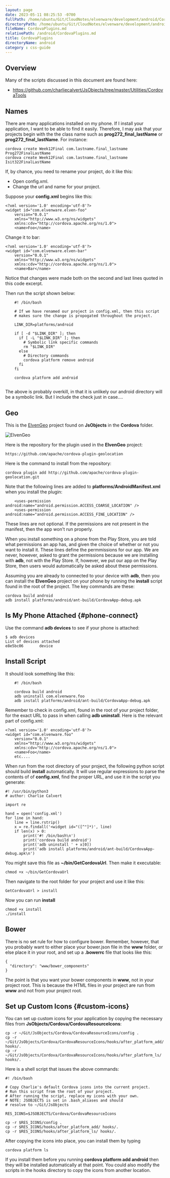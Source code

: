 ```yaml
---
layout: page
date: 2023-05-11 08:25:53 -0700
fullPath: /home/ubuntu/Git/CloudNotes/elvenware/development/android/CordovaPlugins.md
directoryPath: /home/ubuntu/Git/CloudNotes/elvenware/development/android
fileName: CordovaPlugins.md
relativePath: /android/CordovaPlugins.md
title: CordovaPlugins
directoryName: android
category : css-guide
---
```


## Overview

Many of the scripts discussed in this document are found here:

- <https://github.com/charliecalvert/JsObjects/tree/master/Utilities/CordovaTools>

## Names

There are many applications installed on my phone. If I install your application,
I want to be able to find it easily. Therefore, I may ask that your projects begin 
with the the class name such as **prog272_final_lastName** or **prog272_final_lastName**. For instance:

    cordova create Week12Final com.lastname.final_lastname Prog272FinalLastName
    cordova create Week12Final com.lastname.final_lastname Isit322FinalLastName
    
If, by chance, you need to rename your project, do it like this:

- Open config.xml. 
- Change the url and name for your project. 

Suppose your **config.xml** begins like this:

```
<?xml version='1.0' encoding='utf-8'?>
<widget id="com.elvenware.elven-foo" 
    version="0.0.1" 
    xmlns="http://www.w3.org/ns/widgets" 
    xmlns:cdv="http://cordova.apache.org/ns/1.0">
    <name>Foo</name>
```

Change it to bar:

```
<?xml version='1.0' encoding='utf-8'?>
<widget id="com.elvenware.elven-bar" 
    version="0.0.1" 
    xmlns="http://www.w3.org/ns/widgets" 
    xmlns:cdv="http://cordova.apache.org/ns/1.0">
    <name>Bar</name>
```

Notice that changes were made both on the second and last lines quoted in this code excerpt.

Then run the script shown below:

```
    #! /bin/bash
    
    # If we have renamed our project in config.xml, then this script
    # makes sure the change is propogated throughout the project.
    
    LINK_DIR=platforms/android
    
    if [ -d "$LINK_DIR" ]; then 
      if [ -L "$LINK_DIR" ]; then
        # Symbolic link specific commands
        rm "$LINK_DIR"
      else
        # Directory commands    
        cordova platform remove android
      fi
    fi
    
    cordova platform add android
    
```

The above is probably overkill, in that it is unlikely our android directory
will be a symbolic link. But I include the check just in case....

## Geo

This is the [ElvenGeo][elfGeo] project found on **JsObjects** in the **Cordova** folder.

<img class="small" src="https://drive.google.com/uc?id=0B25UTAlOfPRGWkJVMXJvQWhjSDA" alt="ElvenGeo">

Here is the repository for the plugin used in the **ElvenGeo** project:

    https://github.com/apache/cordova-plugin-geolocation

Here is the command to install from the repository:

    cordova plugin add http://github.com/apache/cordova-plugin-geolocation.git

Note that the following lines are added to **platforms/AndroidManifest.xml** when you
install the plugin:


```
    <uses-permission android:name="android.permission.ACCESS_COARSE_LOCATION" />
    <uses-permission android:name="android.permission.ACCESS_FINE_LOCATION" />
```

These lines are not optional. If the permissions are not present in the manifest, then
the app won't run properly.

When you install something on a phone from the
Play Store, you are told what permissions an app has, and given the choice of
whether or not you want to install it. These lines define the permmissions
for our app. We are never, however, asked to grant the permissions because
we are installing with **adb**, not with the Play Store. If, however, we 
put our app on the Play Store, then users would automatically be asked about
these permissions. 

[elfGeo]:https://github.com/charliecalvert/JsObjects/tree/master/Cordova/ElvenGeo

Assuming you are already to connected to your device with **adb**, then you
can install the **ElvenGeo** project on your phone by running the **install**
script found in the root of the project. The key commands are these:

```
cordova build android
adb install platforms/android/ant-build/CordovaApp-debug.apk
```

## Is My Phone Attached {#phone-connect}

Use the command **adb devices** to see if your phone is attached:

```
$ adb devices
List of devices attached 
e8e5bc06	   device
```


## Install Script

It should look something like this:

```
    #! /bin/bash
    
    cordova build android
    adb uninstall com.elvenware.foo
    adb install platforms/android/ant-build/CordovaApp-debug.apk
```

Remember to check in config.xml, found in the root of your project folder,
for the exact URL to pass in when calling **adb uninstall**. Here is the
relevant part of config.xml:

```
<?xml version='1.0' encoding='utf-8'?>
<widget id="com.elvenware.foo" 
    version="0.0.1" 
    xmlns="http://www.w3.org/ns/widgets" 
    xmlns:cdv="http://cordova.apache.org/ns/1.0">
    <name>Foo</name>
    etc....
```

When run from the root directory of your project, the following 
python script should build **install** automatically. It will use
regular expressions to parse the contents of of **config.xml**, 
find the proper URL, and use it in the script you generate:

```
#! /usr/bin/python3
# author: Charlie Calvert

import re

hand = open('config.xml')
for line in hand:
    line = line.rstrip()
    x = re.findall('<widget id="([^"]*)', line)
    if len(x) > 0:
        print('#! /bin/bash\n')        
        print('cordova build android')
        print('adb uninstall ' + x[0])
        print('adb install platforms/android/ant-build/CordovaApp-debug.apk\n')

```

You might save this file as **~/bin/GetCordovaUrl**. Then make it executable:

    chmod +x ~/bin/GetCordovaUrl
    
Then navigate to the root folder for your project and use it like this:

    GetCordovaUrl > install    

Now you can run **install**

    chmod +x install
    ./install

## Bower

There is no set rule for how to configure bower. Remember, however,
that you probably want to either place your bower.json file in the
**www** folder, or else place it in your root, and set up a **.bowerrc**
file that looks like this:

```
{
  "directory": "www/bower_components"
}
```

The point is that you want your bower components in **www**, not in your
project root. This is because the HTML files in your project are run from
**www** and not from your project root.

## Set up Custom Icons {#custom-icons}

You can set up custom icons for your application by copying the necessary
files from **JsObjects/Cordova/CordovaResourceIcons**:

```
cp -r ~/Git/JsObjects/Cordova/CordovaResourceIcons/config .
cp -r ~/Git/JsObjects/Cordova/CordovaResourceIcons/hooks/after_platform_add/ hooks/.
cp -r ~/Git/JsObjects/Cordova/CordovaResourceIcons/hooks/after_platform_ls/ hooks/.
```
   
Here is a shell script that issues the above commands:

```
#! /bin/bash

# Copy Charlie's default Cordova icons into the current project.
# Run this script from the root of your project.
# After running the script, replace my icons with your own.
# NOTE: JSOBJECTS is set in .bash_aliases and should 
# resolve to ~/Git/JsObjects

RES_ICONS=$JSOBJECTS/Cordova/CordovaResourceIcons

cp -r $RES_ICONS/config .
cp -r $RES_ICONS/hooks/after_platform_add/ hooks/.
cp -r $RES_ICONS/hooks/after_platform_ls/ hooks/.
```    

After copying the icons into place, you can install them by typing

    cordova platform ls
    
If you install them before you running **cordova platform add android** then
they will be installed automatically at that point. You could also modify
the scripts in the hooks directory to copy the icons from another location.

